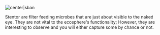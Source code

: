 ![center|sban](cdf7684c0decc5a45e448bb9eca2d7a1.png)

Stentor are filter feeding microbes that are just about visible to the naked eye. They are not vital to the ecosphere's functionality; However, they are interesting to observe and you will either capture some by chance or not.